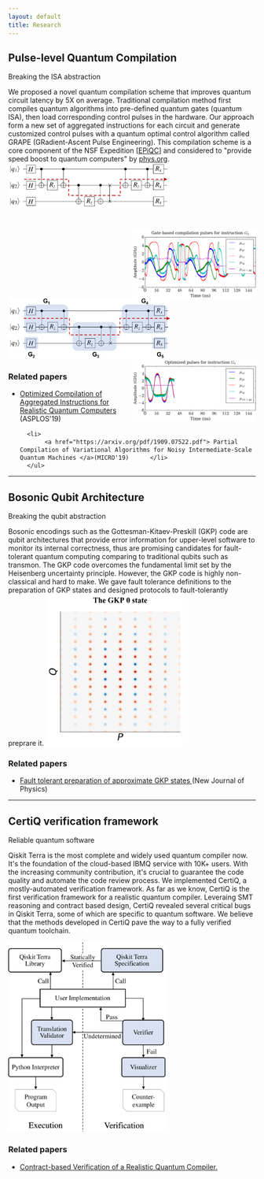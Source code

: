 ```yaml
---
layout: default
title: Research
---
```


Pulse-level Quantum Compilation
-------------------
<p id="secondarytitle"> Breaking the ISA abstraction </p> 
We proposed a novel quantum compilation scheme that improves quantum circuit latency by 5X on average. Traditional compilation method first compiles quantum algorithms into pre-defined quantum gates (quantum ISA), then load corresponding control pulses in the hardware. Our approach form a new set of aggregated instructions for each circuit and generate customized control pulses with a quantum optimal control algorithm called GRAPE (GRadient-Ascent Pulse Engineering). This compilation
scheme is a core component of the NSF Expedition [<a href="epiqc.uchicago.edu">EPiQC</a>] and considered to "provide speed boost to quantum computers" by <a href="https://phys.org/news/2019-04-boost-quantum.html">phys.org</a>. 

<img src="../assets/img/QAOA_CriticalPath.png" width="330" style="padding-bottom: 45px;">
<img src="../assets/img/qaoa_demo1.png" width="250" align="right"> <br>
<img src="../assets/img/QAOA_Aggregated.png"  width="330">
<img src="../assets/img/qaoa_demo.png" width="250" align="right">

<div>
        <h3>Related papers </h3>
	    <ul>
        <li>
            <a href="https://arxiv.org/pdf/1902.01474.pdf">Optimized Compilation of Aggregated Instructions for Realistic Quantum Computers</a> (ASPLOS'19)
  	    </li>

      <li>
           <a href="https://arxiv.org/pdf/1909.07522.pdf"> Partial Compilation of Variational Algorithms for Noisy Intermediate-Scale Quantum Machines </a>(MICRO'19)      </li>
      </ul>
</div>

* * *

Bosonic Qubit Architecture
------------------------
<p id="secondarytitle"> Breaking the qubit abstraction </p> 
Bosonic encodings such as the Gottesman-Kitaev-Preskill (GKP) code are qubit architectures that provide error information for upper-level software to monitor its internal correctness, thus are promising candidates for fault-tolerant quantum computing comparing to traditional qubits such as transmon. The GKP code overcomes the fundamental limit set by the Heisenberg uncertainty principle. However, the GKP code is highly non-classical and hard to make. We gave fault tolerance definitions to the preparation of GKP states and designed protocols to fault-tolerantly preprare it.
<img src="../assets/img/gkp_0.png"  width="280">
<div>
        <h3>Related papers </h3>
	    <ul>
        <li>
           <a href="https://iopscience.iop.org/article/10.1088/1367-2630/ab3a62/pdf">Fault tolerant preparation of approximate GKP states </a>
           (New Journal of Physics)
        </li>
      </ul>
</div>

* * *

CertiQ verification framework
-------------------------
<p id="secondarytitle"> Reliable quantum software</p> 

Qiskit Terra is the most complete and widely used quantum compiler now. It's the foundation of the cloud-based IBMQ service with 10K+ users. With the increasing community contribution, it's crucial to guarantee the code quality and automate the code review process. We implemented CertiQ, a mostly-automated verification framework. As far as we know, CertiQ is the first verification framework for a realistic quantum compiler. Leveraing SMT reasoning and contract based design, CertiQ revealed several critical bugs in Qiskit Terra, some of which are specific to quantum software. We believe that the methods developed in CertiQ pave the way to a fully verified quantum toolchain.

<img src="../assets/img/certiq_flow.png"  width="320">
<div>
        <h3>Related papers </h3>
	    <ul>
            <li> <a href="https://arxiv.org/abs/1908.08963.pdf">
              Contract-based Verification of a Realistic Quantum Compiler. </a> 
            </li>
        </ul>
</div>
